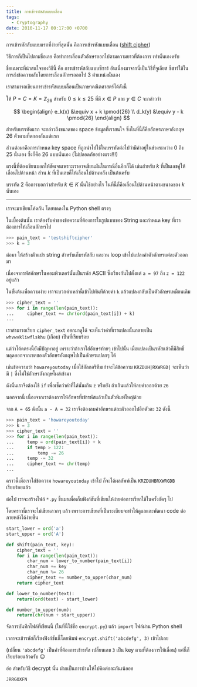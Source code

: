 ```yaml
---
title: การเข้ารหัสลับแบบเลื่อน
tags:
  - Cryptography
date: 2010-11-17 00:17:00 +0700
---
```


การเข้ารหัสลับแบบแรกที่ง่ายที่สุดนั้น คือการเข้ารหัสแบบเลื่อน ([shift cipher][])

วิธีการก็เป็นไปตามชื่อเลย คือทำการเลื่อนตัวอักษรออกไปตามความยาวที่ต้องการ เท่านั้นเองครับ

ชื่อเฉพาะที่น่าสนใจของวิธีนี้ คือ การเข้ารหัสลับแบบซีซาร์ อันเนื่องมาจากนี่เป็นวิธีที่จูเลียส ซีซาร์ใช้ในการส่งข้อความลับโดยการเลื่อนอักษรออกไป 3 ตำแหน่งนั่นเอง

เราสามารถเขียนการเข้ารหัสแบบเลื่อนเป็นภาษาคณิตศาสตร์ได้ดังนี้

ให้ $P = C = K = \mathbb{Z}_{26}$ สำหรับ $0 \le k \le 25$ ที่มี $x \in P$ และ $y \in C$ จะกล่าวว่า

$$ \begin{align}
e_k(x) &\equiv x + k \pmod{26} \\
d_k(y) &\equiv y - k \pmod{26}
\end{align} $$

สำหรับบรรทัดแรก จะกล่าวถึงขนาดของ space ข้อมูลที่เราสนใจ ซึ่งในที่นี้ก็คืออักษรภาษาอังกฤษ 26 ตัวตามที่ตกลงกันแต่แรก

ส่วนต่อมาคือการกำหนด key space ที่ถูกนำไปใช้ในบรรทัดต่อไปว่ามีค่าอยู่ในช่วงระหว่าง 0 ถึง 25 นั่นเอง ซึ่งก็คือ  26 แบบนั่นเอง (ไม่ปลอดภัยอย่างแรง!!!)

ตรงนี้ที่ต้องเขียนบอกให้ชัดเจนเพราะเราอาจเขียนมันในกรณีอื่นอีกก็ได้ เช่นสำหรับ $k$ ที่เป็นเลขคู่ให้เลื่อนไปด้านหน้า ส่วน $k$ ที่เป็นเลขคี่ให้เลื่อนไปด้านหลัง เป็นต้นครับ

บรรทัด 2 คือการบอกว่าสำหรับ $k \in K$ นั้นใช้อย่างไร ในที่นี้ก็คือเลื่อนไปด้านหน้าตามขนาดของ $k$ นั่นเอง

---

เราจะมาเขียนโค้ดกัน โดยทดลงใน Python shell ตรงๆ

ในเบื้องต้นนั้น เราต้องรับค่าของข้อความที่ต้องการในรูปแบบของ String และกำหนด key ที่เราต้องการให้เลื่อนอักษรไป

``` python
>>> pain_text = 'testshiftcipher'
>>> k = 3
```

ต่อมา ให้สร้างตัวแปร string สำหรับเก็บรหัสลับ และวน loop เข้าไปแปลงค่าตัวอักษรแต่ละตัวออกมา

เนื่องจากรหัสอักษรในคอมพิวเตอร์นั้นเป็นรหัส ASCII ซึ่งเรียงกันไปตั้งแต่ `a = 97` ถึง `z = 122` อยู่แล้ว

ในขั้นต้นเพื่อความง่าย เราจะบวกค่าเหล่านี้เข้าไปทันทีด้วยค่า `k` แล้วแปลงกลับเป็นตัวอักษรเหมือนเดิม

``` python
>>> cipher_text = ''
>>> for i in range(len(pain_text)):
...     cipher_text += chr(ord(pain_text[i]) + k)
...
```

เราสามารถเรียก `cipher_text` ออกมาดูได้ จะเห็นว่าคำที่เราแปลงนั้นกลายเป็น `whvwvkliwflskhu` (เกือบ) เป็นที่เรียบร้อย

แต่ว่าโค้ดตรงนี้ยังมีปัญหาอยู่ เพราะว่าถ้าเราใส่อักษรท้ายๆ เข้าไปนั้น เมื่อแปลงเป็นรหัสแล้วก็มีสิทธิ์หลุดออกจากเซตของตัวอักษรอังกฤษไปเป็นอักษรแปลกๆ ได้

เช่นข้อความว่า `howareyoutoday` เมื่อใช้อัลกอริทึมเก่าจะได้ข้อความ `KRZDUH|RXWRGD|` จะเห็นว่ามี `|` ซึ่งไม่ใช่อักษรอังกฤษโผล่เข้ามา

ดังนั้นเราจึงต้องใช้ `if` เพื่อเช็คว่าค่าที่ได้นั้นเกิน `z` หรือยัง ถ้าเกินแล้วให้ลบค่าออกด้วย `26`

นอกจากนี้ เนื่องจากเราต้องการให้อักษรที่เข้ารหัสแล้วเป็นตัวพิมพ์ใหญ่ด้วย

จาก `A = 65` ดังนั้น `a - A = 32` เราจึงต้องลบค่าอักษรแต่ละตัวออกไปอีกตัวละ `32` ดังนี้

``` python
>>> pain_text = 'howareyoutoday'
>>> k = 3 
>>> cipher_text = ''
>>> for i in range(len(pain_text)):
...     temp = ord(pain_text[i]) + k
...     if temp > 122:
...         temp -= 26
...     temp -= 32
...     cipher_text += chr(temp)
...
```

คราวนี้เมื่อเราใส่ข้อความ `howareyoutoday` เข้าไป ก็จะได้ผลลัพท์เป็น `KRZDUHBRXWRGDB` เรียบร้อยแล้ว

ต่อไป เราจะสร้างไฟล์ `*.py` ขึ้นมาเพื่อเก็บฟังก์ชันที่เขียนให้ง่ายต่อการเรียกใช้ในครั้งถัดๆ ไป

โดยคราวนี้เราจะไม่เขียนลวกๆ แล้ว เพราะการเขียนที่เป็นระเบียบจะทำให้ดูแลและพัฒนา code ต่อภายหลังได้ง่ายขึ้น

``` python
start_lower = ord('a')
start_upper = ord('A')

def shift(pain_text, key):
    cipher_text = ''
    for i in range(len(pain_text)):
        char_num = lower_to_number(pain_text[i])
        char_num += key
        char_num %= 26
        cipher_text += number_to_upper(char_num)
    return cipher_text

def lower_to_number(text):
    return(ord(text) - start_lower)

def number_to_upper(num):
    return(chr(num + start_upper))
```

จัดการบันทึกไฟล์ที่เขียนนี้ (ในที่นี้ใช้ชื่อ `encrypt.py`) แล้ว `import` ไฟล์ผ่าน Python shell

เวลาจะเข้ารหัสก็เรียงฟังก์ชันนี้โดยพิมพ์ `encrypt.shift('abcdefg', 3)` เข้าไปเลย

(เปลี่ยน `'abcdefg'` เป็นคำที่ต้องการเข้ารหัส เปลี่ยนเลข `3` เป็น key ตามที่ต้องการให้เลื่อน) แค่นี้ก็เรียบร้อยแล้วครับ 😉

อ๋อ สำหรับวิธี decrypt นั้น ฝากเป็นการบ้านให้ไปคิดต่อละกันเน้อออ

```
JRRGOXFN
```


[shift cipher]: //en.wikipedia.org/wiki/Caesar_cipher

